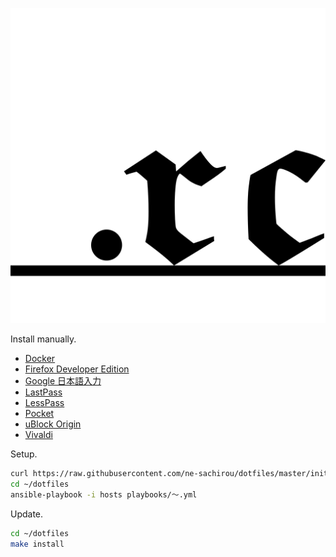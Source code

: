 ![dotfiles](dotfiles.png)

Install manually.

- [Docker](https://store.docker.com/search?type=edition&offering=community)
- [Firefox Developer Edition](https://www.mozilla.org/ja/firefox/developer/)
- [Google 日本語入力](https://www.google.co.jp/ime/)
- [LastPass](https://www.lastpass.com)
- [LessPass](https://lesspass.com/)
- [Pocket](https://getpocket.com/)
- [uBlock Origin](https://github.com/gorhill/uBlock/)
- [Vivaldi](https://vivaldi.com/blog/)

Setup.

```sh
curl https://raw.githubusercontent.com/ne-sachirou/dotfiles/master/init.sh | bash
cd ~/dotfiles
ansible-playbook -i hosts playbooks/〜.yml
```

Update.

```sh
cd ~/dotfiles
make install
```
